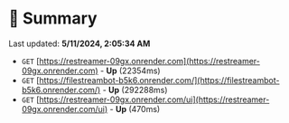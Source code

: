 # 📖 Summary
Last updated: **5/11/2024, 2:05:34 AM**

- `GET` [https://restreamer-09gx.onrender.com](https://restreamer-09gx.onrender.com) - **Up** (22354ms)
- `GET` [https://filestreambot-b5k6.onrender.com/](https://filestreambot-b5k6.onrender.com/) - **Up** (292288ms)
- `GET` [https://restreamer-09gx.onrender.com/ui](https://restreamer-09gx.onrender.com/ui) - **Up** (470ms)
